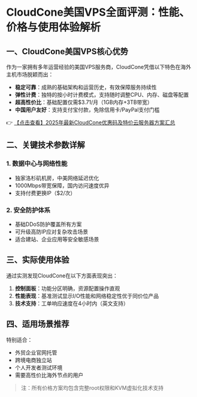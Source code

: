 # CloudCone美国VPS全面评测：性能、价格与使用体验解析

## 一、CloudCone美国VPS核心优势

作为一家拥有多年运营经验的美国VPS服务商，CloudCone凭借以下特色在海外主机市场脱颖而出：

- **稳定可靠**：成熟的基础架构和运营历史，有效保障服务持续性
- **弹性计费**：独特的按小时计费模式，支持随时调整CPU、内存、磁盘等配置
- **超高性价比**：基础配置仅需$3.71/月（1GB内存+3TB带宽）
- **中国用户友好**：支持支付宝付款，免除信用卡/PayPal支付门槛

👉 [【点击查看】2025年最新CloudCone优惠码及特价云服务器方案汇总](https://bit.ly/Cloudcone)

## 二、关键技术参数详解

### 1. 数据中心与网络性能
- 独家洛杉矶机房，中美网络延迟优化
- 1000Mbps带宽保障，国内访问速度优异
- 支持付费更换IP（$2/次）

### 2. 安全防护体系
- 基础DDoS防护覆盖所有方案
- 可升级高防IP应对复杂攻击场景
- 适合建站、企业应用等安全敏感场景

## 三、实际使用体验

通过实测发现CloudCone在以下方面表现突出：

1. **控制面板**：功能分区明确，资源配置操作直观
2. **性能表现**：基准测试显示I/O性能和网络稳定性优于同价位产品
3. **技术支持**：工单响应速度在4小时内（英文支持）

## 四、适用场景推荐

特别适合：
- 外贸企业官网托管
- 跨境电商独立站
- 个人开发者测试环境
- 需要高性价比海外节点的用户

> 注：所有价格方案均包含完整root权限和KVM虚拟化技术支持